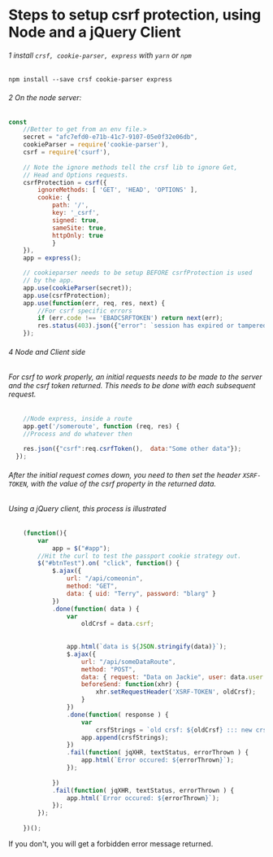 #  Steps to setup csrf protection, using Node and a jQuery Client

###### 1   install `crsf, cookie-parser, express` with `yarn` or `npm`

```
npm install --save crsf cookie-parser express
```
###### 2   On the node server:
```javascript
const 
    //Better to get from an env file.>
    secret = "afc7efd0-e71b-41c7-9107-05e0f32e06db", 
    cookieParser = require('cookie-parser'),
    csrf = require('csurf'),
   
    // Note the ignore methods tell the crsf lib to ignore Get, 
    // Head and Options requests. 
    csrfProtection = csrf({
        ignoreMethods: [ 'GET', 'HEAD', 'OPTIONS' ],
        cookie: { 
            path: '/', 
            key: '_csrf', 
            signed: true, 
            sameSite: true, 
            httpOnly: true 
            }
    }),
    app = express();

    // cookieparser needs to be setup BEFORE csrfProtection is used
    // by the app.
    app.use(cookieParser(secret));
    app.use(csrfProtection);
    app.use(function(err, req, res, next) {
        //For csrf specific errors
        if (err.code !== 'EBADCSRFTOKEN') return next(err);
        res.status(403).json({"error": `session has expired or tampered with ${err.code} ${err.message}`});
    });
```
###### 4   Node and Client side
###### For csrf to work properly, an initial requests needs to be made to the server and the csrf token returned.  This needs to be done with each subsequent request.
```javascript
    //Node express, inside a route
    app.get('/someroute', function (req, res) {
    //Process and do whatever then
    
    res.json({"csrf":req.csrfToken(),  data:"Some other data"});
  }); 
```
###### After the initial request comes down, you need to then set the header `XSRF-TOKEN`, with the value of the csrf property in the returned data.  
###### Using a jQuery client, this process is illustrated
```javascript
    (function(){
        var
            app = $("#app");
        //Hit the curl to test the passport cookie strategy out.
        $("#btnTest").on( "click", function() {              
            $.ajax({
                url: "/api/comeonin",
                method: "GET",
                data: { uid: "Terry", password: "blarg" }
            })
            .done(function( data ) {
                var 
                    oldCrsf = data.csrf;
                    
                
                app.html(`data is ${JSON.stringify(data)}`);
                $.ajax({
                    url: "/api/someDataRoute",
                    method: "POST",
                    data: { request: "Data on Jackie", user: data.user },
                    beforeSend: function(xhr) {
                        xhr.setRequestHeader('XSRF-TOKEN', oldCrsf);
                    }
                })
                .done(function( response ) {
                    var 
                        crsfStrings = `old crsf: ${oldCrsf} ::: new crsf:  ${response.crsf} and user role(s) are: ${response.data}`;
                    app.append(crsfStrings);
                })
                .fail(function( jqXHR, textStatus, errorThrown ) {
                    app.html(`Error occured: ${errorThrown}`);
                });
                
            })
            .fail(function( jqXHR, textStatus, errorThrown ) {
                app.html(`Error occured: ${errorThrown}`);
            });
        });
        
    })();
```
   If you don't, you will get a forbidden error message
   returned.